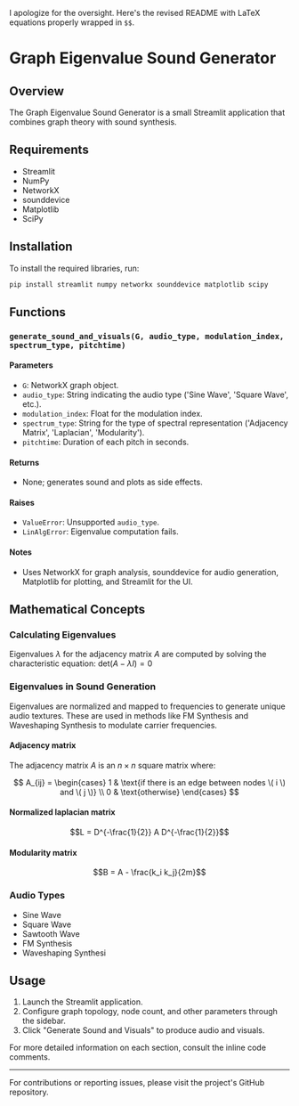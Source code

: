 I apologize for the oversight. Here's the revised README with LaTeX equations properly wrapped in `$$`.

# Graph Eigenvalue Sound Generator

## Overview

The Graph Eigenvalue Sound Generator is a small Streamlit application that combines graph theory with sound synthesis. 

## Requirements

- Streamlit
- NumPy
- NetworkX
- sounddevice
- Matplotlib
- SciPy

## Installation

To install the required libraries, run:

```bash
pip install streamlit numpy networkx sounddevice matplotlib scipy
```

## Functions

### `generate_sound_and_visuals(G, audio_type, modulation_index, spectrum_type, pitchtime)`

#### Parameters

- `G`: NetworkX graph object.
- `audio_type`: String indicating the audio type ('Sine Wave', 'Square Wave', etc.).
- `modulation_index`: Float for the modulation index.
- `spectrum_type`: String for the type of spectral representation ('Adjacency Matrix', 'Laplacian', 'Modularity').
- `pitchtime`: Duration of each pitch in seconds.

#### Returns

- None; generates sound and plots as side effects.

#### Raises

- `ValueError`: Unsupported `audio_type`.
- `LinAlgError`: Eigenvalue computation fails.

#### Notes

- Uses NetworkX for graph analysis, sounddevice for audio generation, Matplotlib for plotting, and Streamlit for the UI.

## Mathematical Concepts

### Calculating Eigenvalues

Eigenvalues $\lambda$ for the adjacency matrix $A$ are computed by solving the characteristic equation: $\text{det}(A - \lambda I) = 0$

### Eigenvalues in Sound Generation

Eigenvalues are normalized and mapped to frequencies to generate unique audio textures. These are used in methods like FM Synthesis and Waveshaping Synthesis to modulate carrier frequencies.

#### Adjacency matrix

The adjacency matrix $A$ is an $n \times n$ square matrix where:

$$ A_{ij} = \begin{cases} 
1 & \text{if there is an edge between nodes \( i \) and \( j \)} \\
0 & \text{otherwise}
\end{cases} $$

#### Normalized laplacian matrix

$$L = D^{-\frac{1}{2}} A D^{-\frac{1}{2}}$$

#### Modularity matrix
$$B = A - \frac{k_i k_j}{2m}$$

### Audio Types

- Sine Wave
- Square Wave
- Sawtooth Wave
- FM Synthesis
- Waveshaping Synthesi



## Usage

1. Launch the Streamlit application.
2. Configure graph topology, node count, and other parameters through the sidebar.
3. Click "Generate Sound and Visuals" to produce audio and visuals.

For more detailed information on each section, consult the inline code comments.

---

For contributions or reporting issues, please visit the project's GitHub repository.